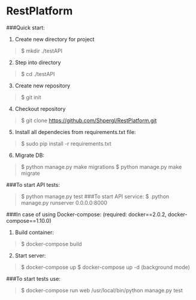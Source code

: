 # RestPlatform
###Quick start:
 1. Create new directory for project
 >$ mkdir ./testAPI
 2. Step into directory
 >$ cd ./testAPI
 3. Create new repository
 >$ git init
 4. Checkout repository
 >$ git clone https://github.com/Shpergl/RestPlatform.git
 5. Install all dependecies from requirements.txt file:
 >$ sudo pip install -r requirements.txt
 6. Migrate DB:
 >$ python manage.py make migrations
 >$ python manage.py make migrate

###To start API tests:
 >$ python manage.py test
###To start API service:
 >$ .python manage.py runserver 0.0.0.0:8000


###In case of using Docker-compose:
 (required: docker==2.0.2, docker-compose==1.10.0)
 1. Build container:
 >$ docker-compose build
 2. Start server:
 >$ docker-compose up
 >$ docker-compose up -d (background mode)

###To start tests use:
 >$ docker-compose run web /usr/local/bin/python manage.py test